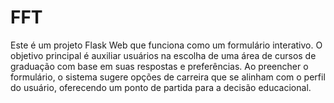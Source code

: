 # FFT
Este é um projeto Flask Web que funciona como um formulário interativo. O objetivo principal é auxiliar usuários na escolha de uma área de cursos de graduação com base em suas respostas e preferências. Ao preencher o formulário, o sistema sugere opções de carreira que se alinham com o perfil do usuário, oferecendo um ponto de partida para a decisão educacional.

